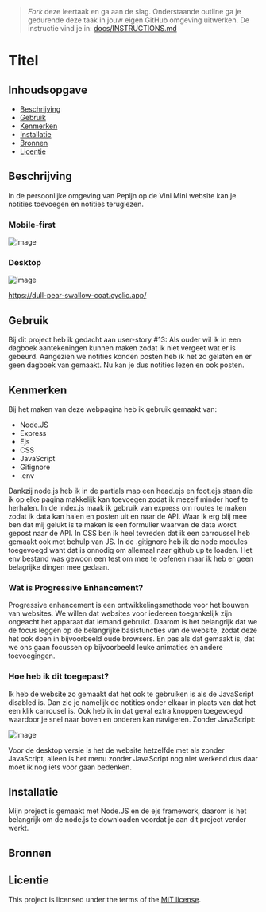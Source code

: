 > _Fork_ deze leertaak en ga aan de slag. Onderstaande outline ga je gedurende deze taak in jouw eigen GitHub omgeving uitwerken. De instructie vind je in: [docs/INSTRUCTIONS.md](docs/INSTRUCTIONS.md)

# Titel
<!-- Geef je project een titel en schrijf in één zin wat het is -->

## Inhoudsopgave

  * [Beschrijving](#beschrijving)
  * [Gebruik](#gebruik)
  * [Kenmerken](#kenmerken)
  * [Installatie](#installatie)
  * [Bronnen](#bronnen)
  * [Licentie](#licentie)

## Beschrijving
<!-- In de Beschrijving staat kort beschreven wat voor project het is en wat je hebt gemaakt -->

In de persoonlijke omgeving van Pepijn op de Vini Mini website kan je notities toevoegen en notities teruglezen.

<!-- Voeg een mooie poster visual toe 📸 -->

### Mobile-first
![image](https://user-images.githubusercontent.com/101579892/229311985-febf09e7-9292-44c8-85e0-5e0e7cfffae0.png)

### Desktop
![image](https://user-images.githubusercontent.com/101579892/229796711-c323c3b0-ecbb-45fd-8ed7-7fea0399f995.png)


<!-- Voeg een link toe naar Github Pages 🌐-->

https://dull-pear-swallow-coat.cyclic.app/ 

## Gebruik
<!--Bij Gebruik staat hoe je project er uit ziet, hoe het werkt en wat je er mee kan. -->

Bij dit project heb ik gedacht aan user-story #13: Als ouder wil ik in een dagboek aantekeningen kunnen maken zodat ik niet vergeet wat er is gebeurd.
Aangezien we notities konden posten heb ik het zo gelaten en er geen dagboek van gemaakt. Nu kan je dus notities lezen en ook posten.

## Kenmerken
<!-- Bij Kenmerken staat welke technieken zijn gebruikt en hoe. Wat is de HTML structuur? Wat zijn de belangrijkste dingen in CSS? Wat is er met Javascript gedaan en hoe? Misschien heb je een framwork of library gebruikt? -->

Bij het maken van deze webpagina heb ik gebruik gemaakt van:

* Node.JS
* Express
* Ejs
* CSS
* JavaScript
* Gitignore
* .env

Dankzij node.js heb ik in de partials map een head.ejs en foot.ejs staan die ik op elke pagina makkelijk kan toevoegen zodat ik mezelf minder hoef te herhalen. 
In de index.js maak ik gebruik van express om routes te maken zodat ik data kan halen en posten uit en naar de API.
Waar ik erg blij mee ben dat mij gelukt is te maken is een formulier waarvan de data wordt gepost naar de API.
In CSS ben ik heel tevreden dat ik een carroussel heb gemaakt ook met behulp van JS.
In de .gitignore heb ik de node modules toegevoegd want dat is onnodig om allemaal naar github up te loaden.
Het env bestand was gewoon een test om mee te oefenen maar ik heb er geen belagrijke dingen mee gedaan.


### Wat is Progressive Enhancement?

Progressive enhancement is een ontwikkelingsmethode voor het bouwen van websites. We willen dat websites voor iedereen toegankelijk zijn ongeacht het apparaat dat iemand gebruikt. Daarom is het belangrijk dat we de focus leggen op de belangrijke basisfuncties van de website, zodat deze het ook doen in bijvoorbeeld oude browsers. En pas als dat gemaakt is, dat we ons gaan focussen op bijvoorbeeld leuke animaties en andere toevoegingen.

### Hoe heb ik dit toegepast?

Ik heb de website zo gemaakt dat het ook te gebruiken is als de JavaScript disabled is. Dan zie je namelijk de notities onder elkaar in plaats van dat het een klik carrousel is. Ook heb ik in dat geval extra knoppen toegevoegd waardoor je snel naar boven en onderen kan navigeren.
Zonder JavaScript:

![image](https://user-images.githubusercontent.com/101579892/229312026-19b09f3d-ecff-475d-be9b-2e8c203682c4.png)

Voor de desktop versie is het de website hetzelfde met als zonder JavaScript, alleen is het menu zonder JavaScript nog niet werkend dus daar moet ik nog iets voor gaan bedenken.

## Installatie
<!-- Bij Instalatie staat hoe een andere developer aan jouw repo kan werken -->

Mijn project is gemaakt met Node.JS en de ejs framework, daarom is het belangrijk om de node.js te downloaden voordat je aan dit project verder werkt.

## Bronnen

## Licentie

This project is licensed under the terms of the [MIT license](./LICENSE).
